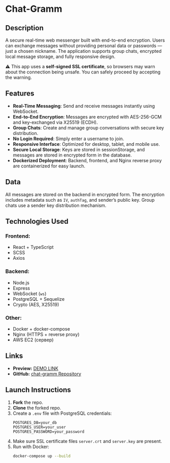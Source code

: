 # Chat-Gramm

## Description  
A secure real-time web messenger built with end-to-end encryption. Users can exchange messages without providing personal data or passwords — just a chosen nickname. The application supports group chats, encrypted local message storage, and fully responsive design.

⚠️ This app uses a **self-signed SSL certificate**, so browsers may warn about the connection being unsafe. You can safely proceed by accepting the warning.

## Features  
- **Real-Time Messaging**: Send and receive messages instantly using WebSocket.
- **End-to-End Encryption**: Messages are encrypted with AES-256-GCM and key-exchanged via X25519 (ECDH).
- **Group Chats**: Create and manage group conversations with secure key distribution.
- **No Login Required**: Simply enter a username to join.
- **Responsive Interface**: Optimized for desktop, tablet, and mobile use.
- **Secure Local Storage**: Keys are stored in sessionStorage, and messages are stored in encrypted form in the database.
- **Dockerized Deployment**: Backend, frontend, and Nginx reverse proxy are containerized for easy launch.

## Data  
All messages are stored on the backend in encrypted form. The encryption includes metadata such as `IV`, `authTag`, and sender’s public key. Group chats use a sender key distribution mechanism.

## Technologies Used

### **Frontend:**
- React + TypeScript  
- SCSS  
- Axios  

### **Backend:**
- Node.js  
- Express  
- WebSocket (`ws`)  
- PostgreSQL + Sequelize  
- Crypto (AES, X25519)  

### **Other:**
- Docker + docker-compose  
- Nginx (HTTPS + reverse proxy)  
- AWS EC2 (сервер)

## Links  
- **Preview:** [DEMO LINK](https://13.48.148.108:4443/)  
- **GitHub:** [chat-gramm Repository](https://github.com/yepolotn1ak/chat-gramm)

## Launch Instructions  
1. **Fork** the repo.  
2. **Clone** the forked repo.  
3. Create a `.env` file with PostgreSQL credentials:
   ```
   POSTGRES_DB=your_db
   POSTGRES_USER=your_user
   POSTGRES_PASSWORD=your_password
   ```
4. Make sure SSL certificate files `server.crt` and `server.key` are present.  
5. Run with Docker:
   ```bash
   docker-compose up --build
   ```
